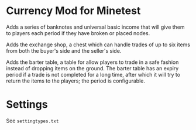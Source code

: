 # Currency Mod for Minetest

Adds a series of banknotes and universal basic income that will give them to
players each period if they have broken or placed nodes.

Adds the exchange shop, a chest which can handle trades of up to six items from
both the buyer's side and the seller's side.

Adds the barter table, a table for allow players to trade in a safe fashion
instead of dropping items on the ground. The barter table has an expiry period
if a trade is not completed for a long time, after which it will try to return
the items to the players; the period is configurable.

# Settings
See `settingtypes.txt`
